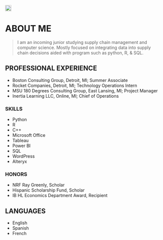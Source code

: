 <a href="https://jekyll-themes.com">
<img src="https://img.shields.io/badge/featured%20on-JT-red.svg" height="20" alt="Jekyll Themes Shield" >
</a>

# ABOUT ME
> I am an incoming junior studying supply chain management and computer science.
> Mostly focused on integrating data into supply chain decisions aided with program such as python, R, & SQL.

  <tr>
  </tr>
  <tr>
    <td>
    </td>
    <td>
    </td>
  </tr>
</table>

## PROFESSIONAL EXPERIENCE

* Boston Consulting Group, Detroit, MI;
  Summer Associate
* Rocket Companies, Detroit, MI;
  Technology Operations Intern
* MSU 180 Degrees Consulting Group, East Lansing, MI;
  Project Manager 
* Inertia Learning LLC, Online, MI;
  Chief of Operations    

### SKILLS

* Python
* R
* C++ 
* Microsoft Office
* Tableau
* Power BI
* SQL
* WordPress
* Alteryx

### HONORS

* NRF Ray Greenly, Scholar
* Hispanic Scholarship Fund, Scholar
* IB HL Economics Department Award, Recipient 

## LANGUAGES

* English
* Spanish
* French 
